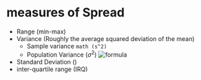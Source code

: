 # measures of Spread
- Range (min-max)
- Variance (Roughly the average squared deviation of the mean)
  - Sample variance ```math
                (s^2)
                ```
  - Population Variance ($\sigma^2$) ![formula](https://render.githubusercontent.com/render/math?math=\sigma^2)
- Standard Deviation ()
- inter-quartile range (IRQ)
